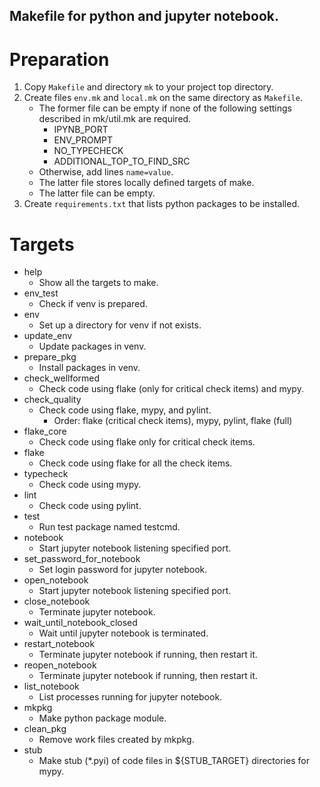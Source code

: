 Makefile for python and jupyter notebook.
----
# Preparation
1. Copy `Makefile` and directory `mk` to your project top directory.
1. Create files `env.mk` and `local.mk` on the same directory as `Makefile`.
    - The former file can be empty if none of the following settings described in mk/util.mk are required.
        - IPYNB_PORT
        - ENV_PROMPT
        - NO_TYPECHECK
        - ADDITIONAL_TOP_TO_FIND_SRC
    - Otherwise, add lines `name=value`.
    - The latter file stores locally defined targets of make.
    - The latter file can be empty.
1. Create `requirements.txt` that lists python packages to be installed.

# Targets
- help
    - Show all the targets to make.
- env_test
    - Check if venv is prepared.
- env
    - Set up a directory for venv if not exists.
- update_env
    - Update packages in venv.
- prepare_pkg
    - Install packages in venv.
- check_wellformed
    - Check code using flake (only for critical check items) and mypy.
- check_quality
    - Check code using flake, mypy, and pylint.
        - Order: flake (critical check items), mypy, pylint, flake (full)
- flake_core
    - Check code using flake only for critical check items.
- flake
    - Check code using flake for all the check items.
- typecheck
    - Check code using mypy.
- lint
    - Check code using pylint.
- test
    - Run test package named testcmd.
- notebook
    - Start jupyter notebook listening specified port.
- set_password_for_notebook
    - Set login password for jupyter notebook.
- open_notebook
    - Start jupyter notebook listening specified port.
- close_notebook
    - Terminate jupyter notebook.
- wait_until_notebook_closed
    - Wait until jupyter notebook is terminated.
- restart_notebook
    - Terminate jupyter notebook if running, then restart it.
- reopen_notebook
    - Terminate jupyter notebook if running, then restart it.
- list_notebook
    - List processes running for jupyter notebook.
- mkpkg
    - Make python package module.
- clean_pkg
    - Remove work files created by mkpkg.
- stub
    - Make stub (*.pyi) of code files in ${STUB_TARGET} directories for mypy.
